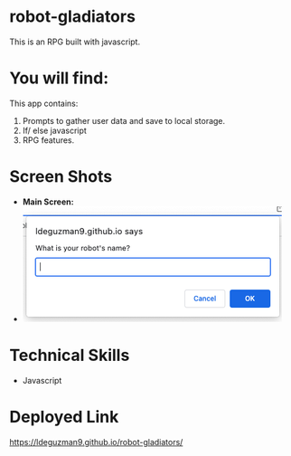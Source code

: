 # robot-gladiators

This is an RPG built with javascript.

# You will find:

This app contains:

1. Prompts to gather user data and save to local storage.
2. If/ else javascript
3. RPG features.

# Screen Shots

- **Main Screen:**
- 
  ![Prompts](https://github.com/Ldeguzman9/robot-gladiators/blob/main/assets/images/Screenshot%202022-01-29%20at%206.18.16%20PM.png?raw=true)

# Technical Skills

- Javascript


# Deployed Link

https://ldeguzman9.github.io/robot-gladiators/
